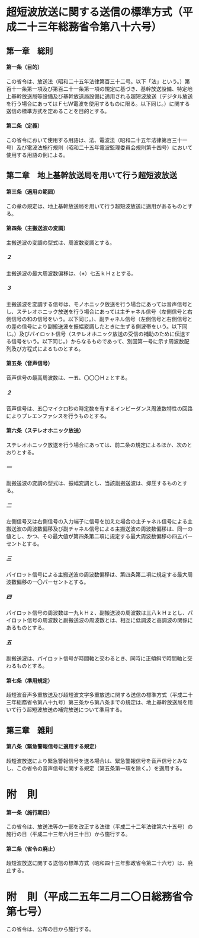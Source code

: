 # 超短波放送に関する送信の標準方式（平成二十三年総務省令第八十六号）
## 第一章　総則
#### 第一条（目的）
この省令は、放送法（昭和二十五年法律第百三十二号。以下「法」という。）第百十一条第一項及び第百二十一条第一項の規定に基づき、基幹放送設備、特定地上基幹放送局等設備及び基幹放送局設備に適用される超短波放送（デジタル放送を行う場合にあってはＦ七Ｗ電波を使用するものに限る。以下同じ。）に関する送信の標準方式を定めることを目的とする。
#### 第二条（定義）
この省令において使用する用語は、法、電波法（昭和二十五年法律第百三十一号）及び電波法施行規則（昭和二十五年電波監理委員会規則第十四号）において使用する用語の例による。
## 第二章　地上基幹放送局を用いて行う超短波放送
#### 第三条（適用の範囲）
この章の規定は、地上基幹放送局を用いて行う超短波放送に適用があるものとする。
#### 第四条（主搬送波の変調）
主搬送波の変調の型式は、周波数変調とする。
##### ２
主搬送波の最大周波数偏移は、（±）七五ｋＨｚとする。
##### ３
主搬送波を変調する信号は、モノホニック放送を行う場合にあっては音声信号とし、ステレオホニック放送を行う場合にあっては主チャネル信号（左側信号と右側信号の和の信号をいう。以下同じ。）、副チャネル信号（左側信号と右側信号との差の信号により副搬送波を振幅変調したときに生ずる側波帯をいう。以下同じ。）及びパイロット信号（ステレオホニック放送の受信の補助のために伝送する信号をいう。以下同じ。）からなるものであって、別図第一号に示す周波数配列及び方程式によるものとする。
#### 第五条（音声信号）
音声信号の最高周波数は、一五、〇〇〇Ｈｚとする。
##### ２
音声信号は、五〇マイクロ秒の時定数を有するインピーダンス周波数特性の回路によりプレエンファシスを行うものとする。
#### 第六条（ステレオホニック放送）
ステレオホニック放送を行う場合にあっては、前二条の規定によるほか、次のとおりとする。
##### 一
副搬送波の変調の型式は、振幅変調とし、当該副搬送波は、抑圧するものとする。
##### 二
左側信号又は右側信号の入力端子に信号を加えた場合の主チャネル信号による主搬送波の周波数偏移及び副チャネル信号による主搬送波の周波数偏移は、同一の値とし、かつ、その最大値が第四条第二項に規定する最大周波数偏移の四五パーセントとする。
##### 三
パイロット信号による主搬送波の周波数偏移は、第四条第二項に規定する最大周波数偏移の一〇パーセントとする。
##### 四
パイロット信号の周波数は一九ｋＨｚ、副搬送波の周波数は三八ｋＨｚとし、パイロット信号の周波数と副搬送波の周波数とは、相互に低調波と高調波の関係にあるものとする。
##### 五
副搬送波は、パイロット信号が時間軸と交わるとき、同時に正傾斜で時間軸と交わるものとする。
#### 第七条（準用規定）
超短波音声多重放送及び超短波文字多重放送に関する送信の標準方式（平成二十三年総務省令第八十九号）第三条から第八条までの規定は、地上基幹放送局を用いて行う超短波放送の補完放送について準用する。
## 第三章　雑則
#### 第八条（緊急警報信号に適用する規定）
超短波放送により緊急警報信号を送る場合は、緊急警報信号を音声信号とみなし、この省令の音声信号に関する規定（第五条第一項を除く。）を適用する。
# 附　則
#### 第一条（施行期日）
この省令は、放送法等の一部を改正する法律（平成二十二年法律第六十五号）の施行の日（平成二十三年六月三十日）から施行する。
#### 第二条（省令の廃止）
超短波放送に関する送信の標準方式（昭和四十三年郵政省令第二十六号）は、廃止する。
# 附　則（平成二五年二月二〇日総務省令第七号）
この省令は、公布の日から施行する。

